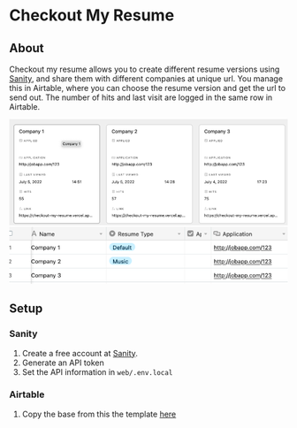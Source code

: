 # Checkout My Resume

## About

Checkout my resume allows you to create different resume versions using [Sanity](https://sanity.io), and share them with different companies at unique url. You manage this in Airtable, where you can choose the resume version and get the url to send out. The number of hits and last visit are logged in the same row in Airtable.

![Gallery View](./README_ASSETS/airtable-gallery.png)  
![Grid View](./README_ASSETS/airtable-grid.png)

## Setup 

### Sanity

1. Create a free account at [Sanity](https://sanity.io).
2. Generate an API token 
3. Set the API information in `web/.env.local` 

### Airtable

1. Copy the base from this the template [here](https://www.airtable.com/universe/exphh8msDvb8QxQf7/checkout-my-resume)